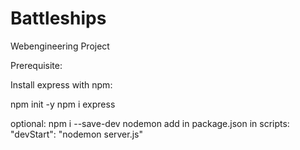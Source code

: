 # Battleships
Webengineering Project

Prerequisite: 

Install express with npm:

npm init -y
npm i express

optional:
  npm i --save-dev nodemon
  add in package.json in scripts: "devStart": "nodemon server.js"
